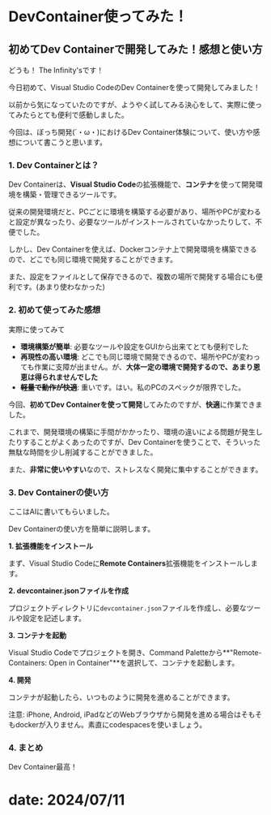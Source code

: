 # DevContainer使ってみた！
## 初めてDev Containerで開発してみた！感想と使い方

どうも！ The Infinity'sです！

今日初めて、Visual Studio CodeのDev Containerを使って開発してみました！

以前から気になっていたのですが、ようやく試してみる決心をして、実際に使ってみたらとても便利で感動しました。

今回は、ぼっち開発(´・ω・)におけるDev Container体験について、使い方や感想について書こうと思います。

### 1. Dev Containerとは？

Dev Containerは、**Visual Studio Code**の拡張機能で、**コンテナ**を使って開発環境を構築・管理できるツールです。

従来の開発環境だと、PCごとに環境を構築する必要があり、場所やPCが変わると設定が異なったり、必要なツールがインストールされていなかったりして、不便でした。

しかし、Dev Containerを使えば、Dockerコンテナ上で開発環境を構築できるので、どこでも同じ環境で開発することができます。

また、設定をファイルとして保存できるので、複数の場所で開発する場合にも便利です。(あまり使わなかった)

### 2. 初めて使ってみた感想

実際に使ってみて

* **環境構築が簡単**: 必要なツールや設定をGUIから出来てとても便利でした
* **再現性の高い環境**: どこでも同じ環境で開発できるので、場所やPCが変わっても作業に支障が出ません。が、**大体一定の環境で開発するので、あまり恩恵は得られませんでした**
* ~~**軽量で動作が快適**~~: 重いです。はい。私のPCのスペックが限界でした。

今回、**初めてDev Containerを使って開発**してみたのですが、**快適**に作業できました。

これまで、開発環境の構築に手間がかかったり、環境の違いによる問題が発生したりすることがよくあったのですが、Dev Containerを使うことで、そういった無駄な時間を少し削減することができました。

また、**非常に使いやすい**なので、ストレスなく開発に集中することができます。

### 3. Dev Containerの使い方

ここはAIに書いてもらいました。

Dev Containerの使い方を簡単に説明します。

**1. 拡張機能をインストール**

まず、Visual Studio Codeに**Remote Containers**拡張機能をインストールします。

**2. devcontainer.jsonファイルを作成**

プロジェクトディレクトリに`devcontainer.json`ファイルを作成し、必要なツールや設定を記述します。

**3. コンテナを起動**

Visual Studio Codeでプロジェクトを開き、Command Paletteから**"Remote-Containers: Open in Container"**を選択して、コンテナを起動します。

**4. 開発**

コンテナが起動したら、いつものように開発を進めることができます。

注意: iPhone, Android, iPadなどのWebブラウザから開発を進める場合はそもそもdockerが入りません。素直にcodespacesを使いましょう。

### 4. まとめ

Dev Container最高！
# date: 2024/07/11
